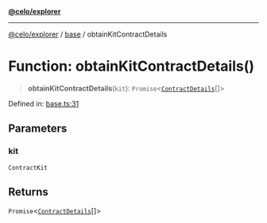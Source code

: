 [**@celo/explorer**](../../README.md)

***

[@celo/explorer](../../README.md) / [base](../README.md) / obtainKitContractDetails

# Function: obtainKitContractDetails()

> **obtainKitContractDetails**(`kit`): `Promise`\<[`ContractDetails`](../interfaces/ContractDetails.md)[]\>

Defined in: [base.ts:31](https://github.com/celo-org/developer-tooling/blob/master/packages/sdk/explorer/src/base.ts#L31)

## Parameters

### kit

`ContractKit`

## Returns

`Promise`\<[`ContractDetails`](../interfaces/ContractDetails.md)[]\>
